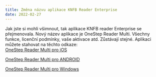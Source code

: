 ```yaml
---
title: Změna názvu aplikace KNFB Reader Enterprise 
date: 2022-02-27
---
```

Jak jste si mohli všimnout, tak aplikace
KNFB reader Enterprise se přejmenovala.
Nový název aplikace je OneStep Reader Multi. 
Všechny funkce, licenční podmínky, vaše aktivace atd. Zůstávají stejné. 
Aplikaci můžete stahovat na těchto odkaze:  
[OneStep Reader Multi pro iOS](https://apps.apple.com/cz/app/onestep-reader-multi/id1140835211)  

[OneStep Reader Multi pro ANDROID](https://play.google.com/store/apps/details?id=com.sensotec.knfbreaderEnterprise&hl=en_IN&gl=US)
    
[OneStep Reader Multi pro Windows](https://microsoft.com/cs-cz/p/onestep-reader-multi/9nblggh5308l?activetab=pivot:overviewtab)
